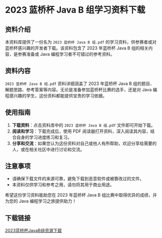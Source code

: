 # 2023 蓝桥杯 Java B 组学习资料下载

## 资料介绍

本资料库提供了一份名为 `2023 蓝桥杯 Java B 组.pdf` 的学习资料，供参赛者或对蓝桥杯感兴趣的开发者下载。该资料包含了 2023 年蓝桥杯 Java B 组的相关内容，是参赛准备或 Java 编程学习者不可错过的参考资料。

## 资料内容

`2023 蓝桥杯 Java B 组.pdf` 资料详细涵盖了 2023 年蓝桥杯 Java B 组的题目、解题思路、参考答案等内容。无论是准备参加蓝桥杯比赛的选手，还是对 Java 编程感兴趣的学生，这份资料都能提供宝贵的学习依据。

## 使用指南

1. **下载资料**：点击资料库中的 `2023 蓝桥杯 Java B 组.pdf` 文件即可开始下载。
2. **阅读和学习**：下载完成后，使用 PDF 阅读器打开资料，深入阅读其内容，结合自身的学习进度练习和复习。
3. **分享和交流**：如果您认为这份资料对自己或他人有所帮助，欢迎分享给需要的人，或在相关社区中进行讨论和交流。

## 注意事项

- 请确保下载文件的来源可靠，避免下载到恶意软件或被篡改过的文件。
- 本资料仅供学习和参考之用，请勿将其用于商业用途。

希望这份学习资料能助您在 2023 年蓝桥杯 Java B 组比赛中取得优异的成绩，并为您的 Java 编程学习之旅提供助力！

## 下载链接

[2023蓝桥杯JavaB组资源下载](https://pan.quark.cn/s/15f50ec13303)